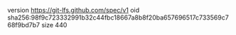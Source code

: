 version https://git-lfs.github.com/spec/v1
oid sha256:98f9c723332991b32c44fbc18667a8b8f20ba657696517c733569c768f9bd7b7
size 440
